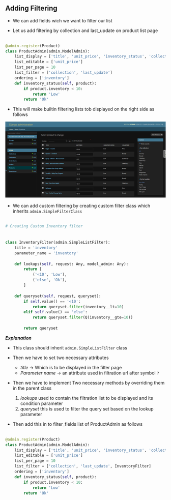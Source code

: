 ## Adding Filtering

- We can add fields wich we want to filter our list 

- Let us add filtering by collection and last_update on product list page

```python

@admin.register(Product)
class ProductAdmin(admin.ModelAdmin):
    list_display = ['title', 'unit_price', 'inventory_status', 'collection']
    list_editable = ['unit_price']
    list_per_page = 10
    list_filter = ['collection', 'last_update']
    ordering = ['inventory']
    def inventory_status(self, product):
        if product.inventory < 10:
            return 'Low'
        return 'Ok'
```
- This will make builtin filtering lists tob displayed on the right side as follows

![Filtering Page](../Images/filter.png)

- We can add custom filtering by creating custom filter class which inherits `admin.SimpleFilterClass`

```python

# Creating Custom Inventory filter


class InventoryFilter(admin.SimpleListFilter):
    title = 'inventory'
    parameter_name = 'inventory'

    def lookups(self, request: Any, model_admin: Any):
        return [
            ('<10', 'Low'),
            ('else', 'Ok'),
        ]

    def queryset(self, request, queryset):
        if self.value() == '<10':
            return queryset.filter(inventory__lt=10)
        elif self.value() == 'else':
            return queryset.filter(Q(inventory__gte=10))

        return queryset
```

___Explanation___

- This class should inherit `admin.SimpleListFilter` class
- Then we have to set two necessary attributes
    - _title_ -> Which is to be displayed in the filter page
    - _Parameter name_ -> an attribute used in filtration url after symbol `?`

- Then we have to implement Two necessary methods by overriding them in the parent class
    1. _lookups_ used to contain the filtration list to be displayed and its condition parameter
    2. _queryset_ this is used to filter the query set based on the lookup parameter
    
- Then add this in to filter_fields list of ProductAdmin as follows

```python

@admin.register(Product)
class ProductAdmin(admin.ModelAdmin):
    list_display = ['title', 'unit_price', 'inventory_status', 'collection']
    list_editable = ['unit_price']
    list_per_page = 10
    list_filter = ['collection', 'last_update', InventoryFilter]
    ordering = ['inventory']
    def inventory_status(self, product):
        if product.inventory < 10:
            return 'Low'
        return 'Ok'
```



